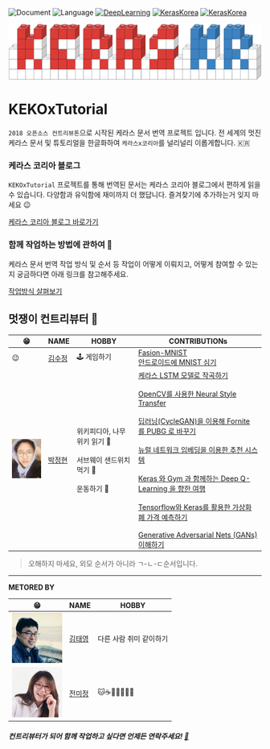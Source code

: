 ![Document](https://img.shields.io/badge/Document-Korean-black.svg)
![Language](https://img.shields.io/badge/Language-Python-blue.svg)
[![DeepLearning](https://img.shields.io/badge/DeepLearning-Keras-red.svg)](https://keras.io)
[![KerasKorea](https://img.shields.io/badge/Community-KerasKorea-purple.svg)](https://www.facebook.com/groups/KerasKorea/)
[![KerasKorea](https://img.shields.io/badge/2018-Contributhon-green.svg)](https://www.kosshackathon.kr/)

![케라스 로고](media/readme_logo.png)

# KEKOxTutorial
`2018 오픈소스 컨트리뷰톤`으로 시작된 케라스 문서 번역 프로젝트 입니다. 전 세계의 멋진 케라스 문서 및 튜토리얼을 한글화하여 `케라스x코리아`를 널리널리 이롭게합니다. 🇰🇷

### 케라스 코리아 블로그
`KEKOxTutorial` 프로젝트를 통해 번역된 문서는 케라스 코리아 블로그에서 편하게 읽을 수 있습니다. 다양함과 유익함에 재미까지 더 했답니다. 즐겨찾기에 추가하는거 잊지 마세요 😉

[케라스 코리아 블로그 바로가기](https://keraskorea.github.io)

### 함께 작업하는 방법에 관하여 📖
케라스 문서 번역 작업 방식 및 순서 등 작업이 어떻게 이뤄지고, 어떻게 참여할 수 있는지 궁금하다면 아래 링크를 참고해주세요.  

[작업방식 살펴보기](https://github.com/KerasKorea/KEKOxTutorial/blob/master/00_work_flow.md)

## 멋쟁이 컨트리뷰터 🦄

| 😁 | NAME | HOBBY | CONTRIBUTIONs |
|------|----------|----------|-----------|
|   😉   |  [김수정](https://github.com/SooDevv)    |  🕹 게임하기    |  [Fasion-MNIST](https://keraskorea.github.io/posts/2018-09-28-딥러닝의%20Hello%20World,%20Fashion-MNIST/)  <br/>  [안드로이드에 MNIST 심기]() |
|<img src="./profile/contributor_jh.JPG" alt="정현" width="100"></img> | [박정현](https://github.com/parkjh688)| 위키피디아, 나무위키 읽기 📙 <br></br> 서브웨이 샌드위치 먹기 🥪 <br></br> 운동하기 💪 | [케라스 LSTM 모델로 작곡하기](https://keraskorea.github.io/posts/2018-09-01-케라스%20LSTM%20모델로%20작곡하기/) <br></br> [OpenCV를 사용한 Neural Style Transfer](https://keraskorea.github.io/posts/2018-09-10-OpenCV를%20사용한%20Neural%20Style%20Transfer/) <br></br> [딥러닝(CycleGAN)을 이용해 Fornite 를 PUBG 로 바꾸기](https://keraskorea.github.io/posts/2018-10-24-딥러닝(CycleGAN)을%20이용해%20Fornite%20를%20PUBG%20로%20바꾸기/) <br></br> [뉴럴 네트워크 임베딩을 이용한 추천 시스템](https://keraskorea.github.io/posts/2018-10-16-뉴럴%20네트워크%20임베딩을%20이용한%20추천%20시스템%20만들기/) <br></br> [Keras 와 Gym 과 함께하는 Deep Q-Learning 을 향한 여행](https://keraskorea.github.io/posts/2018-10-25-Keras%20%EC%99%80%20Gym%20%EA%B3%BC%20%ED%95%A8%EA%BB%98%ED%95%98%EB%8A%94%20Deep%20Q-Learning%20%EC%9D%84%20%ED%96%A5%ED%95%9C%20%EC%97%AC%ED%96%89/) <br></br> [Tensorflow와 Keras를 활용한 가상화폐 가격 예측하기](https://keraskorea.github.io/posts/2018-10-24-Tensorflow와%20Keras를%20활용한%20가상화폐%20가격%20예측하기/) <br></br> [Generative Adversarial Nets (GANs) 이해하기](https://keraskorea.github.io/posts/2018-09-18-Generative%20Adversarial%20Nets%20(GANs)%20이해하기/)|


> 오해하지 마세요, 외모 순서가 아니라 ㄱ-ㄴ-ㄷ순서입니다.

----
**METORED BY**

| 😁 | NAME | HOBBY |
|------|------|--------|
| ![태영](media/readme_tykim.png) |   [김태영](https://github.com/tykimos)  |   다른 사람 취미 같이하기   |   
| ![미정](media/readme_mjjeon.png)   |   [전미정](https://github.com/mijeongjeon)  |   🐱☕️🍷🥖🛫📸📝    |     

##### 컨트리뷰터가 되어 함께 작업하고 싶다면 언제든 연락주세요! [📮](mailto:ninevincentg@gmail.com)

